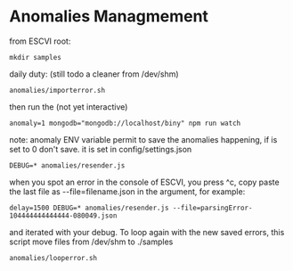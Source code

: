 
# Anomalies Managmement

from ESCVI root:

    mkdir samples

daily duty: (still todo a cleaner from /dev/shm)

    anomalies/importerror.sh

then run the (not yet interactive)

    anomaly=1 mongodb="mongodb://localhost/biny" npm run watch

note: anomaly ENV variable permit to save the anomalies happening, if
is set to 0 don't save. it is set in config/settings.json

    DEBUG=* anomalies/resender.js

when you spot an error in the console of ESCVI, you press ^c, copy paste the last file as --file=filename.json in the argument, for example:

    delay=1500 DEBUG=* anomalies/resender.js --file=parsingError-104444444444444-080049.json

and iterated with your debug.
To loop again with the new saved errors, this script move files from /dev/shm to ./samples

    anomalies/looperror.sh
